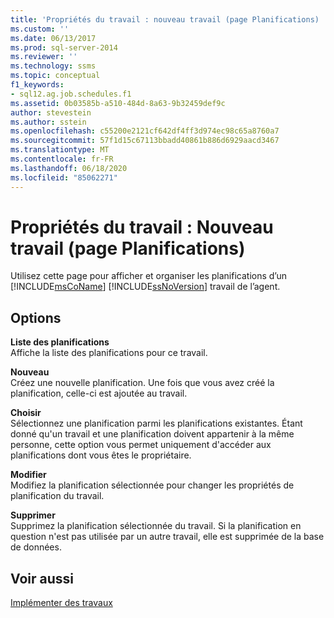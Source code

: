 ```yaml
---
title: 'Propriétés du travail : nouveau travail (page Planifications) | Microsoft Docs'
ms.custom: ''
ms.date: 06/13/2017
ms.prod: sql-server-2014
ms.reviewer: ''
ms.technology: ssms
ms.topic: conceptual
f1_keywords:
- sql12.ag.job.schedules.f1
ms.assetid: 0b03585b-a510-484d-8a63-9b32459def9c
author: stevestein
ms.author: sstein
ms.openlocfilehash: c55200e2121cf642df4ff3d974ec98c65a8760a7
ms.sourcegitcommit: 57f1d15c67113bbadd40861b886d6929aacd3467
ms.translationtype: MT
ms.contentlocale: fr-FR
ms.lasthandoff: 06/18/2020
ms.locfileid: "85062271"
---
```

# <a name="job-properties-new-job-schedules-page"></a>Propriétés du travail : Nouveau travail (page Planifications)
  Utilisez cette page pour afficher et organiser les planifications d’un [!INCLUDE[msCoName](../../includes/msconame-md.md)] [!INCLUDE[ssNoVersion](../../includes/ssnoversion-md.md)] travail de l’agent.  
  
## <a name="options"></a>Options  
 **Liste des planifications**  
 Affiche la liste des planifications pour ce travail.  
  
 **Nouveau**  
 Créez une nouvelle planification. Une fois que vous avez créé la planification, celle-ci est ajoutée au travail.  
  
 **Choisir**  
 Sélectionnez une planification parmi les planifications existantes. Étant donné qu'un travail et une planification doivent appartenir à la même personne, cette option vous permet uniquement d'accéder aux planifications dont vous êtes le propriétaire.  
  
 **Modifier**  
 Modifiez la planification sélectionnée pour changer les propriétés de planification du travail.  
  
 **Supprimer**  
 Supprimez la planification sélectionnée du travail. Si la planification en question n'est pas utilisée par un autre travail, elle est supprimée de la base de données.  
  
## <a name="see-also"></a>Voir aussi  
 [Implémenter des travaux](implement-jobs.md)  
  
  
